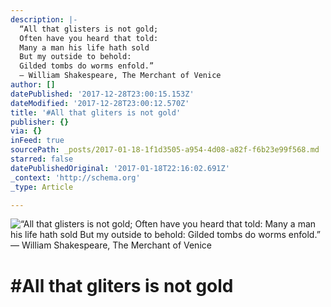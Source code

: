 ```yaml
---
description: |-
  “All that glisters is not gold;
  Often have you heard that told:
  Many a man his life hath sold
  But my outside to behold:
  Gilded tombs do worms enfold.” 
  ― William Shakespeare, The Merchant of Venice
author: []
datePublished: '2017-12-28T23:00:15.153Z'
dateModified: '2017-12-28T23:00:12.570Z'
title: '#All that gliters is not gold'
publisher: {}
via: {}
inFeed: true
sourcePath: _posts/2017-01-18-1f1d3505-a954-4d08-a82f-f6b23e99f568.md
starred: false
datePublishedOriginal: '2017-01-18T22:16:02.691Z'
_context: 'http://schema.org'
_type: Article

---
```

![“All that glisters is not gold;
Often have you heard that told:
Many a man his life hath sold
But my outside to behold:
Gilded tombs do worms enfold.” 
― William Shakespeare, The Merchant of Venice](https://the-grid-user-content.s3-us-west-2.amazonaws.com/d9c04fdb-fc9f-4158-8184-1518221d0f4b.jpg)

# \#All that gliters is not gold